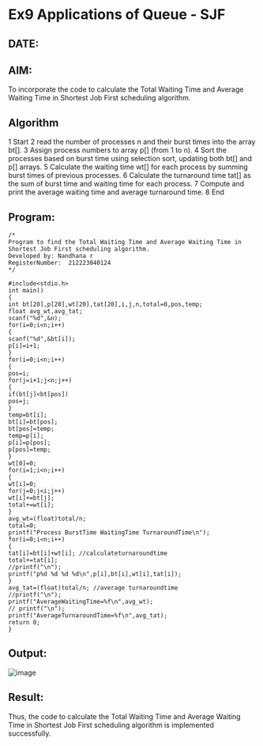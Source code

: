 # Ex9 Applications of Queue - SJF
## DATE:
## AIM:
To incorporate the code to calculate the Total Waiting Time and Average Waiting Time in Shortest Job First scheduling algorithm.
## Algorithm

1 Start
2 read the number of processes n and their burst times into the array bt[].
3 Assign process numbers to array p[] (from 1 to n).
4 Sort the processes based on burst time using selection sort, updating both bt[] and p[] arrays.
5 Calculate the waiting time wt[] for each process by summing burst times of previous processes.
6 Calculate the turnaround time tat[] as the sum of burst time and waiting time for each process.
7 Compute and print the average waiting time and average turnaround time.
8 End
## Program:
```
/*
Program to find the Total Waiting Time and Average Waiting Time in Shortest Job First scheduling algorithm.
Developed by: Nandhana r
RegisterNumber:  212223040124
*/

#include<stdio.h>
int main()
{
int bt[20],p[20],wt[20],tat[20],i,j,n,total=0,pos,temp;
float avg_wt,avg_tat;
scanf("%d",&n);
for(i=0;i<n;i++)
{
scanf("%d",&bt[i]);
p[i]=i+1;
}
for(i=0;i<n;i++)
{
pos=i;
for(j=i+1;j<n;j++)
{
if(bt[j]<bt[pos])
pos=j;
}
temp=bt[i];
bt[i]=bt[pos];
bt[pos]=temp;
temp=p[i];
p[i]=p[pos];
p[pos]=temp;
}
wt[0]=0;
for(i=1;i<n;i++)
{
wt[i]=0;
for(j=0;j<i;j++)
wt[i]+=bt[j];
total+=wt[i];
}
avg_wt=(float)total/n;
total=0;
printf("Process BurstTime WaitingTime TurnaroundTime\n");
for(i=0;i<n;i++)
{
tat[i]=bt[i]+wt[i]; //calculateturnaroundtime
total+=tat[i];
//printf("\n");
printf("p%d %d %d %d\n",p[i],bt[i],wt[i],tat[i]);
}
avg_tat=(float)total/n; //average turnaroundtime
//printf("\n");
printf("AverageWaitingTime=%f\n",avg_wt);
// printf("\n");
printf("AverageTurnaroundTime=%f\n",avg_tat);
return 0;
}
```

## Output:
![image](https://github.com/user-attachments/assets/9d7a59eb-8f57-4f96-a008-3bb93ecbeb3e)



## Result:
Thus, the code to calculate the Total Waiting Time and Average Waiting Time in Shortest Job First scheduling algorithm is implemented successfully.
